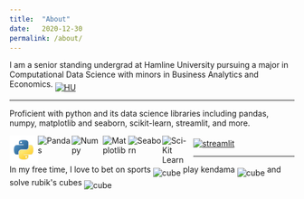 ```yaml
---
title:  "About"
date:   2020-12-30
permalink: /about/
---
```


I am a senior standing undergrad at Hamline University pursuing a major in Computational Data Science with minors in Business Analytics and Economics. [<img align="middle" alt="HU" width="40px" src="https://hamlineathletics.com/images/logos/site/site.png" />][HU]

---

Proficient with python and its data science libraries including pandas, numpy, matplotlib and seaborn, scikit-learn, streamlit, and more.

[<img align="left" alt="Python" width="50px" src="https://raw.githubusercontent.com/github/explore/80688e429a7d4ef2fca1e82350fe8e3517d3494d/topics/python/python.png" />][python]
[<img align="left" alt="Pandas" width="60px" src="https://numfocus.org/wp-content/uploads/2016/07/pandas-logo-300.png" />][pandas]
[<img align="left" alt="Numpy" width="55px" src="https://user-images.githubusercontent.com/50221806/86498201-a8bd8680-bd39-11ea-9d08-66b610a8dc01.png" />][numpy]
[<img align="left" alt="Matplotlib" width="45px" src="https://upload.wikimedia.org/wikipedia/commons/thumb/0/01/Created_with_Matplotlib-logo.svg/1024px-Created_with_Matplotlib-logo.svg.png" />][matplotlib]
[<img align="left" alt="Seaborn" width="60px" src="https://external-content.duckduckgo.com/iu/?u=https%3A%2F%2Fuser-images.githubusercontent.com%2F315810%2F92254613-279c8000-ee9f-11ea-9b73-5622a7d95f3f.png&f=1&nofb=1" />][seaborn]
[<img align="left" alt="Sci-Kit Learn" width="55px" src="https://upload.wikimedia.org/wikipedia/commons/thumb/0/05/Scikit_learn_logo_small.svg/1200px-Scikit_learn_logo_small.svg.png" />][scikit]
[<img align="middle" alt="streamlit" width="60px" src="https://assets.website-files.com/5dc3b47ddc6c0c2a1af74ad0/5e181828ba9f9e92b6ebc6e7_RGB_Logomark_Color_Light_Bg.png" />][streamlit]

---

In my free time, I love to bet on sports <img align="middle" alt="cube" width="40px" src="https://external-content.duckduckgo.com/iu/?u=http%3A%2F%2Fvignette4.wikia.nocookie.net%2Flogopedia%2Fimages%2F0%2F07%2FDraftkings.png%2Frevision%2Flatest%2Fscale-to-width-down%2F250%3Fcb%3D20150926012315&f=1&nofb=1" /> play kendama 
<img align="middle" alt="cube" width="40px" src="https://external-content.duckduckgo.com/iu/?u=https%3A%2F%2Fima-create.com%2Fassets%2Fimages%2Fproduct%2Fkendama.png&f=1&nofb=1" /> and solve rubik's cubes <img align="middle" alt="cube" width="40px" src="https://external-content.duckduckgo.com/iu/?u=http%3A%2F%2Fwww.pngpix.com%2Fwp-content%2Fuploads%2F2016%2F07%2FPNGPIX-COM-Rubiks-Cube-Transparent-PNG-Image.png&f=1&nofb=1g" />


[HU]: https://www.hamline.edu/
[python]: https://www.python.org/
[scikit]: https://scikit-learn.org/stable/
[pandas]: https://pandas.pydata.org/
[matplotlib]: https://matplotlib.org/
[colab]: https://colab.research.google.com/notebooks/intro.ipynb
[seaborn]: https://seaborn.pydata.org/
[numpy]: https://numpy.org/
[jupyter]: https://jupyter.org/
[streamlit]: https://www.streamlit.io/
